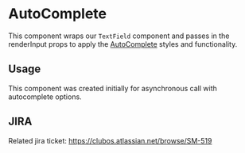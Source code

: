 # AutoComplete
This component wraps our `TextField` component and passes in the renderInput props to apply the [AutoComplete](https://material-ui.com/components/AutoComplete/) styles and functionality.

## Usage
This component was created initially for asynchronous call with autocomplete options.

## JIRA
Related jira ticket: https://clubos.atlassian.net/browse/SM-519

